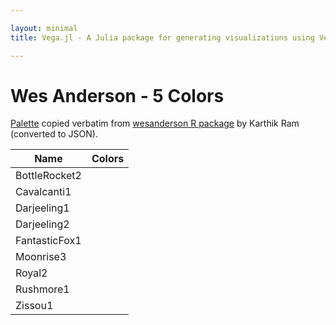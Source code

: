 ```yaml
---

layout: minimal
title: Vega.jl - A Julia package for generating visualizations using Vega

---
```


# Wes Anderson - 5 Colors

[Palette](https://github.com/karthik/wesanderson/blob/master/R/colors.R) copied verbatim from [wesanderson R package](https://github.com/karthik/wesanderson) by Karthik Ram (converted to JSON).

<table>
  <thead>
    <tr>
      <th>Name</th>
      <th>Colors</th>
    </tr>
  </thead>
  <tbody>
    <tr>
      <td>BottleRocket2</td>
      <td><div id="BottleRocket2"></div></td>
    </tr>
    <tr>
      <td>Cavalcanti1</td>
      <td><div id="Cavalcanti1"></div></td>
    </tr>
    <tr>
      <td>Darjeeling1</td>
      <td><div id="Darjeeling1"></div></td>
    </tr>
    <tr>
      <td>Darjeeling2</td>
      <td><div id="Darjeeling2"></div></td>
    </tr>
    <tr>
      <td>FantasticFox1</td>
      <td><div id="FantasticFox1"></div></td>
    </tr>
    <tr>
      <td>Moonrise3</td>
      <td><div id="Moonrise3"></div></td>
    </tr>
        <tr>
      <td>Royal2</td>
      <td><div id="Royal2"></div></td>
    </tr>
        <tr>
      <td>Rushmore1</td>
      <td><div id="Rushmore1"></div></td>
    </tr>
        <tr>
      <td>Zissou1</td>
      <td><div id="Zissou1"></div></td>
    </tr>
  </tbody>
</table>

<div>
      <script type="text/javascript">

      // parse a spec and create a visualization view
      function parse(divid, palette) {

        spec = colorchip(palette[divid], 50, 400)
        vg.parse.spec(spec, function(chart) { chart({el:"#" + divid}).update(); });
      }

      var wes;
      $.getJSON("/javascripts/wesanderson.json", function(json) {
          wes = json;
      })
      .done(function(json) {

                for(var i = 0; i < Object.keys(wes).length; i++){
                  parse(Object.keys(wes)[i], wes);
                }
      });

    </script>
<div>